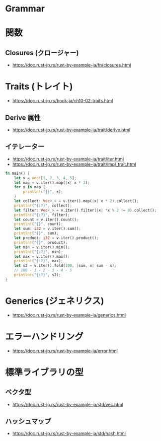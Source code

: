 # Grammar
# 関数
## Closures (クロージャー)
- https://doc.rust-jp.rs/rust-by-example-ja/fn/closures.html
# Traits (トレイト)
- https://doc.rust-jp.rs/book-ja/ch10-02-traits.html
## Derive 属性
- https://doc.rust-jp.rs/rust-by-example-ja/trait/derive.html
## イテレーター
- https://doc.rust-jp.rs/rust-by-example-ja/trait/iter.html
- https://doc.rust-jp.rs/rust-by-example-ja/trait/impl_trait.html
```rust
fn main() {
    let v = vec![1, 2, 3, 4, 5];
    let map = v.iter().map(|x| x * 2);
    for x in map {
        println!("{}", x);
    }
    let collect: Vec<_> = v.iter().map(|x| x * 2).collect();
    println!("{:?}", collect);
    let filter: Vec<_> = v.iter().filter(|x| *x % 2 != 0).collect();
    println!("{:?}", filter);
    let count = v.iter().count();
    println!("{}", count);
    let sum: i32 = v.iter().sum();
    println!("{}", sum);
    let product: i32 = v.iter().product();
    println!("{}", product);
    let min = v.iter().min();
    println!("{:?}", min);
    let max = v.iter().max();
    println!("{:?}", max);
    let s2 = v.iter().fold(100, |sum, x| sum - x);
    // 100 - 1 - 2 - 3 - 4 - 5
    println!("{:?}", s2);
}
```
# Generics (ジェネリクス)
- https://doc.rust-jp.rs/rust-by-example-ja/generics.html
# エラーハンドリング
- https://doc.rust-jp.rs/rust-by-example-ja/error.html
# 標準ライブラリの型
## ベクタ型
- https://doc.rust-jp.rs/rust-by-example-ja/std/vec.html
## ハッシュマップ
- https://doc.rust-jp.rs/rust-by-example-ja/std/hash.html
